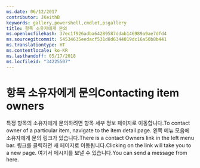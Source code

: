 ```yaml
---
ms.date: 06/12/2017
contributor: JKeithB
keywords: gallery,powershell,cmdlet,psgallery
title: 항목 소유자에게 문의
ms.openlocfilehash: 37ec1f926adba64289587ddab146989a9ae7dfd4
ms.sourcegitcommit: 54534635eedacf531d8d6344019dc16a50b8b441
ms.translationtype: HT
ms.contentlocale: ko-KR
ms.lasthandoff: 05/17/2018
ms.locfileid: "34225507"
---
```

# <a name="contacting-item-owners"></a><span data-ttu-id="32e8f-103">항목 소유자에게 문의</span><span class="sxs-lookup"><span data-stu-id="32e8f-103">Contacting item owners</span></span>

<span data-ttu-id="32e8f-104">특정 항목의 소유자에게 문의하려면 항목 세부 정보 페이지로 이동합니다.</span><span class="sxs-lookup"><span data-stu-id="32e8f-104">To contact owner of a particular item, navigate to the item detail page.</span></span>
<span data-ttu-id="32e8f-105">왼쪽 메뉴 모음에 소유자에게 문의 링크가 있습니다.</span><span class="sxs-lookup"><span data-stu-id="32e8f-105">There is a contact Owners link in the left menu bar.</span></span>
<span data-ttu-id="32e8f-106">링크를 클릭하면 새 페이지로 이동됩니다.</span><span class="sxs-lookup"><span data-stu-id="32e8f-106">Clicking on the link will take you to a new page.</span></span>
<span data-ttu-id="32e8f-107">여기서 메시지를 보낼 수 있습니다.</span><span class="sxs-lookup"><span data-stu-id="32e8f-107">You can send a message from here.</span></span>